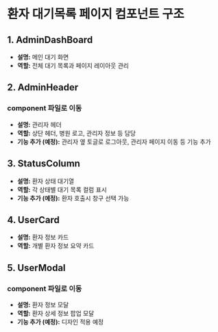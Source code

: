 # 환자 대기목록 페이지 컴포넌트 구조

## 1. AdminDashBoard
- **설명:** 메인 대기 화면
- **역할:** 전체 대기 목록과 페이지 레이아웃 관리

## 2. AdminHeader 
### component 파일로 이동
- **설명:** 관리자 헤더
- **역할:** 상단 헤더, 병원 로고, 관리자 정보 등 담당
- **기능 추가 (예정):** 관리자 옆 토글로 로그아웃, 관리자 페이지 이동 등 기능 추가

## 3. StatusColumn
- **설명:** 환자 상태 대기열
- **역할:** 각 상태별 대기 목록 컬럼 표시
- **기능 추가 (예정):** 환자 호출시 창구 선택 가능

## 4. UserCard
- **설명:** 환자 정보 카드
- **역할:** 개별 환자 정보 요약 카드

## 5. UserModal 
### component 파일로 이동
- **설명:** 환자 정보 모달
- **역할:** 환자 상세 정보 팝업 모달
- **기능 추가 (예정):** 디자인 적용 예정
